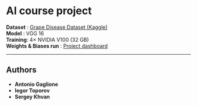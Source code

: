 # AI course project

**Dataset** : [Grape Disease Dataset (Kaggle)](https://www.kaggle.com/datasets/rm1000/grape-disease-dataset-original)  
**Model**   : VGG 16  
**Training**: 4× NVIDIA V100 (32 GB)  
**Weights & Biases run** : [Project dashboard](https://wandb.ai/sergey-khvan/grape-classification?nw=nwusersergeykhvan)

---

## Authors

- **Antonio Gaglione**
- **Iegor Toporov**
- **Sergey Khvan**
